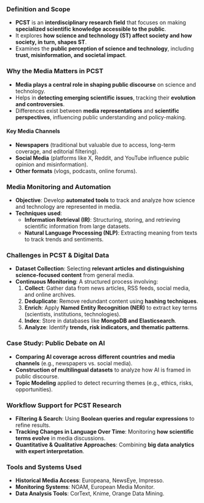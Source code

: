 ### **Definition and Scope**
- **PCST** is an **interdisciplinary research field** that focuses on making **specialized scientific knowledge accessible to the public**.
- It explores **how science and technology (ST) affect society and how society, in turn, shapes ST**.
- Examines the **public perception of science and technology**, including **trust, misinformation, and societal impact**.
### **Why the Media Matters in PCST**
- **Media plays a central role in shaping public discourse** on science and technology.
- Helps in **detecting emerging scientific issues**, tracking their **evolution and controversies**.
- Differences exist between **media representations** and **scientific perspectives**, influencing public understanding and policy-making.
#### **Key Media Channels**
- **Newspapers** (traditional but valuable due to access, long-term coverage, and editorial filtering).
- **Social Media** (platforms like X, Reddit, and YouTube influence public opinion and misinformation).
- **Other formats** (vlogs, podcasts, online forums).
### **Media Monitoring and Automation**
- **Objective**: Develop **automated tools** to track and analyze how science and technology are represented in media.
- **Techniques used**:
    - **Information Retrieval (IR)**: Structuring, storing, and retrieving scientific information from large datasets.
    - **Natural Language Processing (NLP)**: Extracting meaning from texts to track trends and sentiments.
### **Challenges in PCST & Digital Data**
- **Dataset Collection**: Selecting **relevant articles and distinguishing science-focused content** from general media.
- **Continuous Monitoring**: A structured process involving:
    1. **Collect**: Gather data from news articles, RSS feeds, social media, and online archives.
    2. **Deduplicate**: Remove redundant content using **hashing techniques**.
    3. **Enrich**: Apply **Named Entity Recognition (NER)** to extract key terms (scientists, institutions, technologies).
    4. **Index**: Store in databases like **MongoDB and Elasticsearch**.
    5. **Analyze**: Identify **trends, risk indicators, and thematic patterns**.
### **Case Study: Public Debate on AI**
- **Comparing AI coverage across different countries and media channels** (e.g., newspapers vs. social media).
- **Construction of multilingual datasets** to analyze how AI is framed in public discourse.
- **Topic Modeling** applied to detect recurring themes (e.g., ethics, risks, opportunities).
### **Workflow Support for PCST Research**
- **Filtering & Search**: Using **Boolean queries and regular expressions** to refine results.
- **Tracking Changes in Language Over Time**: Monitoring **how scientific terms evolve** in media discussions.
- **Quantitative & Qualitative Approaches**: Combining **big data analytics with expert interpretation**.
### **Tools and Systems Used**
- **Historical Media Access**: Europeana, NewsEye, Impresso.
- **Monitoring Systems**: NOAM, European Media Monitor.
- **Data Analysis Tools**: CorText, Knime, Orange Data Mining.